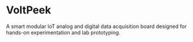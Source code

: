 # VoltPeek
A smart modular IoT analog and digital data acquisition board designed for hands-on experimentation and lab prototyping.
